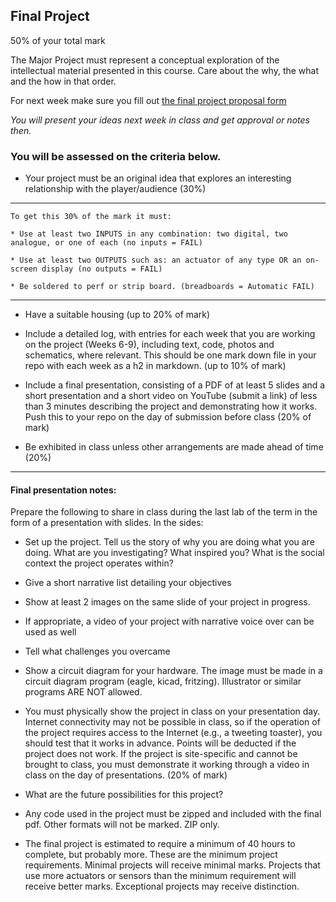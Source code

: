 ## Final Project 
50% of your total mark

The Major Project must represent a conceptual exploration of the intellectual material presented in this course. Care about the why, the what and the how in that order. 

For next week make sure you fill out [the final project proposal form](https://forms.office.com/Pages/ResponsePage.aspx?id=xClkjH8We0e4y3fugnWNEa_IpvLdCKxAiyTVLgfCWbdUNk1FVFA4QTBOTkNUS1c0RFZKMFNNNTY5WS4u)

*You will present your ideas next week in class and get approval or notes then.*


### You will be assessed on the criteria below. 

* Your project must be an original idea that explores an interesting relationship with the player/audience (30%)
 
---
	To get this 30% of the mark it must:

	* Use at least two INPUTS in any combination: two digital, two analogue, or one of each (no inputs = FAIL)

	* Use at least two OUTPUTS such as: an actuator of any type OR an on-screen display (no outputs = FAIL)
	
	* Be soldered to perf or strip board. (breadboards = Automatic FAIL)

--- 

* Have a suitable housing (up to 20% of mark)

* Include a detailed log, with entries for each week that you are working on the project (Weeks 6-9), including text, code, photos and schematics, where relevant. This should be one mark down file in your repo with each week as a h2 in markdown. (up to 10% of mark)

* Include a final presentation, consisting of a PDF of at least 5 slides and a short presentation and a short video on YouTube (submit a link) of less than 3 minutes describing the project and demonstrating how it works. Push this to your repo on the day of submission before class (20% of mark)

* Be exhibited in class unless other arrangements are made ahead of time (20%)


---- 
#### Final presentation notes: 

Prepare the following to share in class during the last lab of the term in the form of a presentation with slides. In the sides: 

* Set up the project. Tell us the story of why you are doing what you are doing. What are you investigating? What inspired you? What is the social context the project operates within?

* Give a short narrative list detailing your objectives 

* Show at least 2 images on the same slide of your project in progress.

* If appropriate, a video of your project with narrative voice over can be used as well 

* Tell what challenges you overcame

* Show a circuit diagram for your hardware. The image must be made in a circuit diagram program (eagle, kicad, fritzing). Illustrator or similar programs ARE NOT allowed. 

* You must physically show the project in class on your presentation day. Internet connectivity may not be possible in class, so if the operation of the project requires access to the Internet (e.g., a tweeting toaster), you should test that it works in advance. Points will be deducted if the project does not work. If the project is site-specific and cannot be brought to class, you must demonstrate it working through a video in class on the day of presentations. (20% of mark)

* What are the future possibilities for this project?

* Any code used in the project must be zipped and included with the final pdf. Other formats will not be marked. ZIP only.

* The final project is estimated to require a minimum of 40 hours to complete, but probably more. These are the minimum project requirements. Minimal projects will receive minimal marks. Projects that use more actuators or sensors than the minimum requirement will receive better marks. Exceptional projects may receive distinction.   



